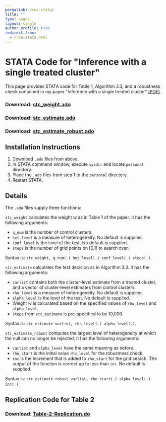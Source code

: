 ```yaml
---
permalink: /rea-stata/
title: ""
type: pages
layout: single
author_profile: true
redirect_from:
  - /rea-stata.html
---
```


# STATA Code for "Inference with a single treated cluster"

This page provides STATA code for Table 1, Algorithm 3.3, and a robustness check contained in my paper "Inference with a single treated cluster" [[PDF]](/assets/hagemann_rea.pdf).

### Download: [stc_weight.ado](/assets/stc_weight.ado)
### Download: [stc_estimate.ado](/assets/stc_estimate.R)
### Download: [stc_estimate_robust.ado](/assets/stc_estimate_robust.R)

## Installation Instructions

1. Download `.ado` files from above.
2. In STATA command window, execute `sysdir` and locate `personal` directory.
3. Place the `.ado` files from step 1 to the `personal` directory.
4. Restart STATA.

## Details

The `.ado` files supply three functions:

`stc_weight` calculates the weight *w* as in Table 1 of the paper. It has the following arguments:
  * `q_num` is the number of control clusters.
  * `het_level` is a measure of heterogeneity. No default is supplied.
  * `conf_level` is the level of the test. No default is supplied.
  * `steps` is the number of grid points on [0,1] to search over.

Syntax is: `stc_weight, q_num(.) het_level(.) conf_level(.) steps(.)`.

`stc_estimate` calculates the test decision as in Algorithm 3.3. It has the following arguments:
  * `varlist` contains both the cluster-level estimate from a treated cluster, and a vector of cluster-level estimates from control clusters.
  * `rho_level` is a measure of heterogeneity. No default is supplied.
  * `alpha_level` is the level of the test. No default is supplied.
  * Weight *w* is calculated based on the specified values of `rho_level` and `alpha_level`.
  * `steps` from `stc_estimate` is pre-specified to be 10,000.

Syntax is: `stc_estimate varlist, rho_level(.) alpha_level(.)`.

`stc_estimate_robust` computes the largest level of heterogeneity at which the null can no longer be rejected. It has the following arguments:
  * `varlist` and `alpha_level` have the same meaning as before.
  * `rho_start` is the initial value `rho_level` for the robustness check.
  * `inc` is the increment that is added to `rho_start` for the grid search. The output of the function is correct up to less than `inc`. No default is supplied.

Syntax is: `stc_estimate_robust varlist, rho_start(.) alpha_level(.) inc(.)`.


## Replication Code for Table 2

### Download: [Table-2-Replication.do](/assets/Table_2_Replication.do)
